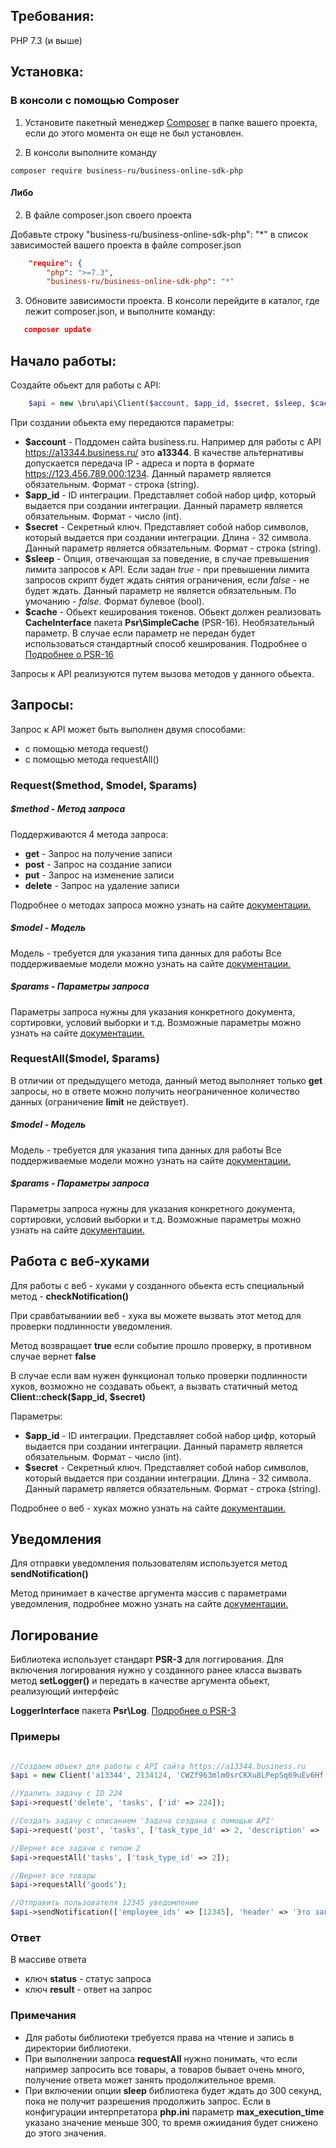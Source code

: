 ## Требования:
PHP 7.3 (и выше)
## Установка:
### В консоли с помощью Composer

1. Установите пакетный менеджер [Composer](https://getcomposer.org/) в папке вашего проекта, если до этого момента он еще не был установлен.

2. В консоли выполните команду
```
composer require business-ru/business-online-sdk-php
```

#### Либо
2. В файле composer.json своего проекта

Добавьте строку "business-ru/business-online-sdk-php": "*" в список зависимостей вашего проекта в файле composer.json

```json
    "require": {
        "php": ">=7.3",
        "business-ru/business-online-sdk-php": "*"
```

3. Обновите зависимости проекта. В консоли перейдите в каталог, где лежит composer.json, и выполните команду:
```json
   composer update
```

## Начало работы:

Создайте обьект для работы с API:

```php
	$api = new \bru\api\Client($account, $app_id, $secret, $sleep, $cache);
```

При создании обьекта ему передаются параметры:

- **$account** - Поддомен сайта business.ru. Например для работы с API https://a13344.business.ru/ это __a13344__. В качестве альтернативы допускается передача 
			IP - адреса и порта в формате https://123.456.789.000:1234. Данный параметр является обязательным. Формат - строка (string).
- **$app_id** - ID интеграции. Представляет собой набор цифр, который выдается при создании интеграции. Данный параметр является обязательным. Формат - число (int).
- **$secret** - Секретный ключ. Представляет собой набор символов, который выдается при создании интеграции. Длина - 32 символа. Данный параметр является обязательным. Формат - строка (string).
- **$sleep** - Опция, отвечающая за поведение, в случае превышения лимита запросов к API. Если задан *true* - при превышении лимита запросов скрипт будет ждать снятия ограничения, если *false* - не будет ждать.
			Данный параметр не является обязательным. По умочанию - *false*. Формат булевое (bool).
- **$cache** - Обьект кеширования токенов. Обьект должен реализовать __CacheInterface__ пакета __Psr\SimpleCache__  (PSR-16). Необязательный параметр. В случае если параметр не передан будет использоваться стандартный
			способ кеширования. Подробнее о [Подробнее о PSR-16](https://www.php-fig.org/psr/psr-/)

Запросы к API реализуются путем вызова методов у данного обьекта.

## Запросы:

Запрос к API может быть выполнен двумя способами:
- с помощью метода request()
- c помощью метода requestAll()

### Request($method, $model, $params)

##### $method - Метод запроса

Поддерживаются 4 метода запроса:

- **get** - Запрос на получение записи
- **post** - Запрос на создание записи
- **put** - Запрос на изменение записи
- **delete** - Запрос на удаление записи

Подробнее о методах запроса можно узнать на сайте [документации.](https://developers.business.ru/)

##### $model - Модель

Модель - требуется для указания типа данных для работы
Все поддерживаемые модели можно узнать на сайте [документации.](https://developers.business.ru/)

##### $params - Параметры запроса

Параметры запроса нужны для указания конкретного документа, сортировки, условий выборки и т.д.
Возможные параметры можно узнать на сайте [документации.](https://developers.business.ru/)

### RequestAll($model, $params)

В отличии от предыдущего метода, данный метод выполняет только **get** запросы, но в ответе можно получить неограниченное
количество данных (ограничение __limit__ не действует). 

##### $model - Модель

Модель - требуется для указания типа данных для работы
Все поддерживаемые модели можно узнать на сайте [документации.](https://developers.business.ru/)

##### $params - Параметры запроса

Параметры запроса нужны для указания конкретного документа, сортировки, условий выборки и т.д.
Возможные параметры можно узнать на сайте [документации.](https://developers.business.ru/)

## Работа с веб-хуками

Для работы с веб - хуками у созданного обьекта есть специальный метод - **checkNotification()**

При сравбатываниии веб - хука вы можете вызвать этот метод для проверки подлинности уведомления.

Метод возвращает __true__ если событие прошло проверку, в противном случае вернет __false__

В случае если вам нужен функционал только проверки подлинности хуков, возможно не создавать обьект,
а вызвать статичный метод __Client::check($app_id, $secret)__

Параметры:

- **$app_id** - ID интеграции. Представляет собой набор цифр, который выдается при создании интеграции. Данный параметр является обязательным. Формат - число (int).
- **$secret** - Секретный ключ. Представляет собой набор символов, который выдается при создании интеграции. Длина - 32 символа. Данный параметр является обязательным. Формат - строка (string).

Подробнее о веб - хуках можно узнать на сайте [документации.](https://developers.business.ru/)

## Уведомления

Для отправки уведомления пользователям используется метод **sendNotification()**

Метод принимает в качестве аргумента массив с параметрами уведомления, подробнее можно узнать на сайте [документации.](https://developers.business.ru/)

## Логирование

Библиотека использует стандарт **PSR-3** для логгирования. Для включения логирования нужно у созданного ранее класса вызвать метод __setLogger()__ и передать в качестве аргумента обьект, реализующий интерфейс 

__LoggerInterface__  пакета __Psr\Log__. [Подробнее о PSR-3](https://www.php-fig.org/psr/psr-3/)

### Примеры

```php

//Создаем обьект для работы с API сайта https://a13344.business.ru
$api = new Client('a13344', 2134124, 'CWZf963mlm0srCKXu8LPepSq69uEv6Hf', true);

//Удалить задачу с ID 224
$api->request('delete', 'tasks', ['id' => 224]);

//Создать задачу c описанием 'Задача создана с помощью API'
$api->request('post', 'tasks', ['task_type_id' => 2, 'description' => 'Задача создана с помощью API', 'author_employee_id' => 44224]);

//Вернет все задачи с типом 2
$api->requestAll('tasks', ['task_type_id' => 2]);

//Вернет все товары
$api->requestAll('goods');

//Отправить пользователя 12345 уведомление
$api->sendNotification(['employee_ids' => [12345], 'header' => 'Это заголовок уведомления', 'message' => 'Это текст сообщения']);

```

### Ответ

В массиве ответа 
- ключ __status__ - статус запроса
- ключ __result__ - ответ на запрос

### Примечания

- Для работы библиотеки требуется права на чтение и запись в директории библиотеки.
- При выполнении запроса __requestAll__ нужно понимать, что если например запросить все товары, а товаров бывает очень много, получение ответа может занять продолжительное время.
- При включении опции **sleep** библиотека будет ждать до 300 секунд, пока не получит разрешения продолжить запрос. Если в конфигурации интерпретатора __php.ini__ параметр **max_execution_time** указано
	значение меньше 300, то время ожиидания будет снижено до этого значения.
